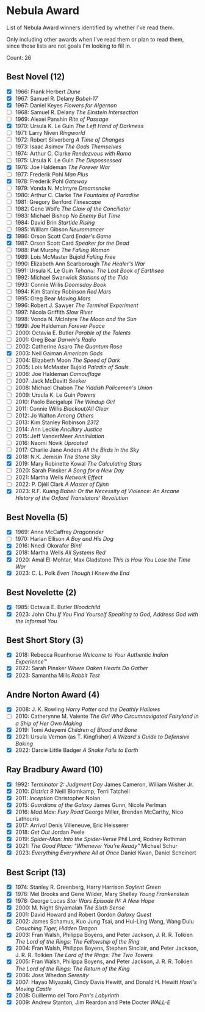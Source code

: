 # Nebula Award

List of Nebula Award winners identified by whether I've read them.

Only including other awards when I've read them or plan to read them, since
those lists are not goals I'm looking to fill in.

Count: 26

## Best Novel (12)

- [x] 1966: Frank Herbert _Dune_
- [x] 1967: Samuel R. Delany _Babel-17_
- [x] 1967: Daniel Keyes _Flowers for Algernon_
- [ ] 1968: Samuel R. Delany _The Einstein Intersection_
- [ ] 1969: Alexei Panshin _Rite of Passage_
- [x] 1970: Ursula K. Le Guin _The Left Hand of Darkness_
- [ ] 1971: Larry Niven _Ringworld_
- [ ] 1972: Robert Silverberg _A Time of Changes_
- [ ] 1973: Isaac Asimov _The Gods Themselves_
- [ ] 1974: Arthur C. Clarke _Rendezvous with Rama_
- [ ] 1975: Ursula K. Le Guin _The Dispossessed_
- [x] 1976: Joe Haldeman _The Forever War_
- [ ] 1977: Frederik Pohl _Man Plus_
- [x] 1978: Frederik Pohl _Gateway_
- [ ] 1979: Vonda N. McIntyre _Dreamsnake_
- [ ] 1980: Arthur C. Clarke _The Fountains of Paradise_
- [ ] 1981: Gregory Benford _Timescape_
- [ ] 1982: Gene Wolfe _The Claw of the Conciliator_
- [ ] 1983: Michael Bishop _No Enemy But Time_
- [ ] 1984: David Brin _Startide Rising_
- [ ] 1985: William Gibson _Neuromancer_
- [x] 1986: Orson Scott Card _Ender's Game_
- [x] 1987: Orson Scott Card _Speaker for the Dead_
- [ ] 1988: Pat Murphy _The Falling Woman_
- [ ] 1989: Lois McMaster Bujold _Falling Free_
- [ ] 1990: Elizabeth Ann Scarborough _The Healer's War_
- [ ] 1991: Ursula K. Le Guin _Tehanu: The Last Book of Earthsea_
- [ ] 1992: Michael Swanwick _Stations of the Tide_
- [ ] 1993: Connie Willis _Doomsday Book_
- [ ] 1994: Kim Stanley Robinson _Red Mars_
- [ ] 1995: Greg Bear _Moving Mars_
- [ ] 1996: Robert J. Sawyer _The Terminal Experiment_
- [ ] 1997: Nicola Griffith _Slow River_
- [ ] 1998: Vonda N. McIntyre _The Moon and the Sun_
- [ ] 1999: Joe Haldeman _Forever Peace_
- [ ] 2000: Octavia E. Butler _Parable of the Talents_
- [ ] 2001: Greg Bear _Darwin's Radio_
- [ ] 2002: Catherine Asaro _The Quantum Rose_
- [x] 2003: Neil Gaiman _American Gods_
- [ ] 2004: Elizabeth Moon _The Speed of Dark_
- [ ] 2005: Lois McMaster Bujold _Paladin of Souls_
- [ ] 2006: Joe Haldeman _Camouflage_
- [ ] 2007: Jack McDevitt _Seeker_
- [ ] 2008: Michael Chabon _The Yiddish Policemen's Union_
- [ ] 2009: Ursula K. Le Guin _Powers_
- [ ] 2010: Paolo Bacigalupi _The Windup Girl_
- [ ] 2011: Connie Willis _Blackout/All Clear_
- [ ] 2012: Jo Walton _Among Others_
- [ ] 2013: Kim Stanley Robinson _2312_
- [ ] 2014: Ann Leckie _Ancillary Justice_
- [ ] 2015: Jeff VanderMeer _Annihilation_
- [ ] 2016: Naomi Novik _Uprooted_
- [ ] 2017: Charlie Jane Anders _All the Birds in the Sky_
- [x] 2018: N.K. Jemisin _The Stone Sky_
- [x] 2019: Mary Robinette Kowal _The Calculating Stars_
- [ ] 2020: Sarah Pinsker _A Song for a New Day_
- [ ] 2021: Martha Wells _Network Effect_
- [ ] 2022: P. Djèlí Clark _A Master of Djinn_
- [x] 2023: R.F. Kuang _Babel: Or the Necessity of Violence: An Arcane History of the Oxford Translators' Revolution_

## Best Novella (5)

- [x] 1969: Anne McCaffrey _Dragonrider_
- [ ] 1970: Harlan Ellison _A Boy and His Dog_
- [x] 2016: Nnedi Okorafor _Binti_
- [x] 2018: Martha Wells _All Systems Red_
- [x] 2020: Amal El-Mohtar, Max Gladstone _This Is How You Lose the Time War_
- [x] 2023: C. L. Polk _Even Though I Knew the End_

## Best Novelette (2)

- [x] 1985: Octavia E. Butler _Bloodchild_
- [x] 2023: John Chu _If You Find Yourself Speaking to God, Address God with the Informal You_

## Best Short Story (3)

- [x] 2018: Rebecca Roanhorse _Welcome to Your Authentic Indian Experience™_
- [x] 2022: Sarah Pinsker _Where Oaken Hearts Do Gather_
- [x] 2023: Samantha Mills _Rabbit Test_

## Andre Norton Award (4)

- [x] 2008: J. K. Rowling _Harry Potter and the Deathly Hallows_
- [ ] 2010: Catherynne M. Valente _The Girl Who Circumnavigated Fairyland in a Ship of Her Own Making_
- [x] 2019: Tomi Adeyemi _Children of Blood and Bone_
- [x] 2021: Ursula Vernon (as T. Kingfisher) _A Wizard's Guide to Defensive Baking_
- [x] 2022: Darcie Little Badger _A Snake Falls to Earth_

## Ray Bradbury Award (10)

- [x] 1992: _Terminator 2: Judgment Day_ James Cameron, William Wisher Jr.
- [x] 2010: _District 9_ Neill Blomkamp, Terri Tatchell
- [x] 2011: _Inception_ Christopher Nolan
- [x] 2015: _Guardians of the Galaxy_ James Gunn, Nicole Perlman
- [x] 2016: _Mad Max: Fury Road_ George Miller, Brendan McCarthy, Nico Lathouris
- [x] 2017: _Arrival_ Denis Villeneuve, Eric Heisserer
- [x] 2018: _Get Out_ Jordan Peele
- [x] 2019: _Spider-Man: Into the Spider-Verse_ Phil Lord, Rodney Rothman
- [x] 2021: _The Good Place: "Whenever You're Ready"_ Michael Schur
- [x] 2023: _Everything Everywhere All at Once_ Daniel Kwan, Daniel Scheinert

## Best Script (13)

- [x] 1974: Stanley R. Greenberg, Harry Harrison _Soylent Green_
- [x] 1976: Mel Brooks and Gene Wilder, Mary Shelley _Young Frankenstein_
- [x] 1978: George Lucas _Star Wars Episode IV: A New Hope_
- [x] 2000: M. Night Shyamalan _The Sixth Sense_
- [x] 2001: David Howard and Robert Gordon _Galaxy Quest_
- [x] 2002: James Schamus, Kuo Jung Tsai, and Hui-Ling Wang, Wang Dulu _Crouching Tiger, Hidden Dragon_
- [x] 2003: Fran Walsh, Philippa Boyens, and Peter Jackson, J. R. R. Tolkien _The Lord of the Rings: The Fellowship of the Ring_
- [x] 2004: Fran Walsh, Philippa Boyens, Stephen Sinclair, and Peter Jackson, J. R. R. Tolkien _The Lord of the Rings: The Two Towers_
- [x] 2005: Fran Walsh, Philippa Boyens, and Peter Jackson, J. R. R. Tolkien _The Lord of the Rings: The Return of the King_
- [x] 2006: Joss Whedon _Serenity_
- [x] 2007: Hayao Miyazaki, Cindy Davis Hewitt, and Donald H. Hewitt _Howl's Moving Castle_
- [x] 2008: Guillermo del Toro _Pan's Labyrinth_
- [x] 2009: Andrew Stanton, Jim Reardon and Pete Docter _WALL-E_

